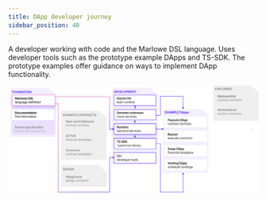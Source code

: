 ```yaml
---
title: DApp developer journey
sidebar_position: 40
---
```


A developer working with code and the Marlowe DSL language. Uses developer tools such as the prototype example DApps and TS-SDK. The prototype examples offer guidance on ways to implement DApp functionality.

![DApp Developer Journey](../../static/img/dapp-developer-journey.png)
